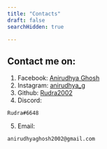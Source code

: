 ```yaml
---
title: "Contacts"
draft: false
searchHidden: true

---
```

## Contact me on:

1. Facebook: [Anirudhya Ghosh](https://www.facebook.com/anirudhya.ghosh.733)
2. Instagram: [anirudhya_g](https://www.instagram.com/anirudhya_g/)
3. Github: [Rudra2002](https://github.com/Rudra2002)
4. Discord: 
```
Rudra#6648
```
5. Email: 
```
anirudhyaghosh2002@gmail.com
```


